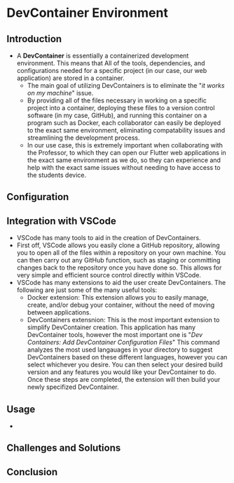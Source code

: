 # DevContainer Environment

## Introduction
* A **DevContainer** is essentially a containerized development environment.  This means that All of the tools, dependencies, and configurations needed for a specific project (in our case, our web application) are stored in a container.
    * The main goal of utilizing DevContainers is to eliminate the "*it works on my machine*" issue. 
    * By providing all of the files necessary in working on a specific project into a container, deploying these files to a version control software (in my case, GitHub), and running this container on a program such as Docker, each collaborator can easily be deployed to the exact same environment, eliminating compatability issues and streamlining the development process.
    * In our use case, this is extremely important when collaborating with the Professor, to which they can open our Flutter web applications in the exact same environment as we do, so they can experience and help with the exact same issues without needing to have access to the students device.

## Configuration

## Integration with VSCode
* VSCode has many tools to aid in the creation of DevContainers.
* First off, VSCode allows you easily clone a GitHub repository, allowing you to open all of the files within a repository on your own machine.  You can then carry out any GitHub function, such as staging or committing changes back to the repository once you have done so.  This allows for very simple and efficient source control directly within VSCode.
* VSCode has many extensions to aid the user create DevContainers.  The following are just some of the many useful tools:
   * Docker extension: This extension allows you to easily manage, create, and/or debug your container, without the need of moving between applications.
   * DevContainers extensnion: This is the most important extension to simplify DevContainer creation.  This application has many DevContainer tools, however the most important one is "*Dev Containers: Add DevContainer Configuration Files*"  This command analyzes the most used langauages in your directory to suggest DevContainers based on these different languages, however you can select whichever you desire.  You can then select your desired build version and any features you would like your DevContainer to do.  Once these steps are completed, the extension will then build your newly specifized DevContainer.
## Usage
* 
## Challenges and Solutions

## Conclusion
